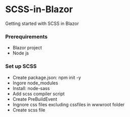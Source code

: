 # SCSS-in-Blazor
Getting started with SCSS in Blazor

### Prerequirements
- Blazor project
- Node js

### Set up SCSS
- Create package.json: npm init -y
- Ingore node_modules
- Install: node-sass
- Add scss compiler script
- Create PreBuildEvent
- Ingnore css files excluding cssfiles in wwwroot folder
- Create scss file
